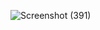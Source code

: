![Screenshot (391)](https://github.com/Berlinshaju/CCNA/assets/66897078/25fd3650-5d13-4afe-8cd5-fdf97affe8d8)

